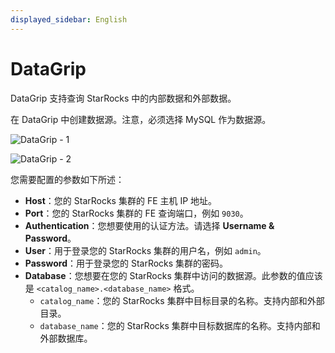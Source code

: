 ```yaml
---
displayed_sidebar: English
---
```


# DataGrip

DataGrip 支持查询 StarRocks 中的内部数据和外部数据。

在 DataGrip 中创建数据源。注意，必须选择 MySQL 作为数据源。

![DataGrip - 1](../../assets/BI_datagrip_1.png)

![DataGrip - 2](../../assets/BI_datagrip_2.png)

您需要配置的参数如下所述：

- **Host**：您的 StarRocks 集群的 FE 主机 IP 地址。
- **Port**：您的 StarRocks 集群的 FE 查询端口，例如 `9030`。
- **Authentication**：您想要使用的认证方法。请选择 **Username & Password**。
- **User**：用于登录您的 StarRocks 集群的用户名，例如 `admin`。
- **Password**：用于登录您的 StarRocks 集群的密码。
- **Database**：您想要在您的 StarRocks 集群中访问的数据源。此参数的值应该是 `<catalog_name>.<database_name>` 格式。
  - `catalog_name`：您的 StarRocks 集群中目标目录的名称。支持内部和外部目录。
  - `database_name`：您的 StarRocks 集群中目标数据库的名称。支持内部和外部数据库。